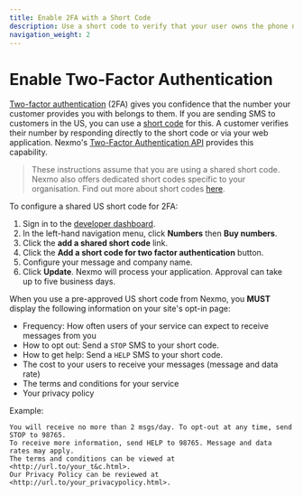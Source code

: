 ```yaml
---
title: Enable 2FA with a Short Code
description: Use a short code to verify that your user owns the phone number they have registered for your service with
navigation_weight: 2
---
```


# Enable Two-Factor Authentication

[Two-factor authentication](/concepts/guides/glossary#2fa) (2FA) gives you confidence that the number your customer provides you with belongs to them. If you are sending SMS to customers in the US, you can use a [short code](/concepts/guides/glossary#short-code) for this. A customer verifies their number by responding directly to the short code or via your web application. Nexmo's [Two-Factor Authentication API](/api/sms/us-short-codes/2fa) provides this capability. 

> These instructions assume that you are using a shared short code. Nexmo also offers dedicated short codes specific to your organisation. Find out more about short codes [here](https://help.nexmo.com/hc/en-us/articles/115013144287-Short-codes-Features-Overview).

To configure a shared US short code for 2FA:

1. Sign in to the [developer dashboard](https://dashboard.nexmo.com).
2. In the left-hand navigation menu, click **Numbers** then **Buy numbers**.
3. Click the **add a shared short code** link.
4. Click the **Add a short code for two factor authentication** button.
5. Configure your message and company name.
6. Click **Update**. Nexmo will process your application. Approval can take up to five business days.

When you use a pre-approved US short code from Nexmo, you **MUST** display the following information on your site's opt-in page:

  * Frequency: How often users of your service can expect to receive messages from you
  * How to opt out: Send a `STOP` SMS to your short code.
  * How to get help: Send a `HELP` SMS to your short code.
  * The cost to your users to receive your messages (message and data rate)
  * The terms and conditions for your service
  * Your privacy policy

Example:

```
You will receive no more than 2 msgs/day. To opt-out at any time, send STOP to 98765.
To receive more information, send HELP to 98765. Message and data rates may apply.
The terms and conditions can be viewed at <http://url.to/your_t&c.html>. 
Our Privacy Policy can be reviewed at <http://url.to/your_privacypolicy.html>.
```